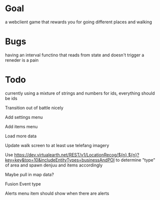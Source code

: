 # Goal
a webclient game that rewards you for going different places and walking


# Bugs

having an interval functino that reads from state and doesn't trigger a reneder is a pain


# Todo
currently using a mixture of strings and numbers for ids, everything should be ids

Transition out of battle nicely

Add settings menu

Add items menu

Load more data

Update walk screen to at least use telefang imagery

Use https://dev.virtualearth.net/REST/v1/LocationRecog/${n},${n}?key=key&top=10&includeEntityTypes=businessAndPOI to determine "type" of area and spawn denjuu and items accordingly

Maybe pull in map data?

Fusion Event type

Alerts menu item should show when there are alerts